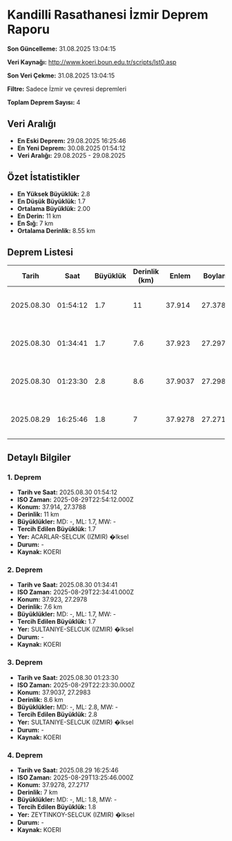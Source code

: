# Kandilli Rasathanesi İzmir Deprem Raporu

**Son Güncelleme:** 31.08.2025 13:04:15

**Veri Kaynağı:** http://www.koeri.boun.edu.tr/scripts/lst0.asp

**Son Veri Çekme:** 31.08.2025 13:04:15

**Filtre:** Sadece İzmir ve çevresi depremleri

**Toplam Deprem Sayısı:** 4

## Veri Aralığı

- **En Eski Deprem:** 29.08.2025 16:25:46
- **En Yeni Deprem:** 30.08.2025 01:54:12
- **Veri Aralığı:** 29.08.2025 - 29.08.2025

## Özet İstatistikler

- **En Yüksek Büyüklük:** 2.8
- **En Düşük Büyüklük:** 1.7
- **Ortalama Büyüklük:** 2.00
- **En Derin:** 11 km
- **En Sığ:** 7 km
- **Ortalama Derinlik:** 8.55 km

## Deprem Listesi

| Tarih | Saat | Büyüklük | Derinlik (km) | Enlem | Boylam | Konum | Durum |
|-------|------|----------|---------------|-------|--------|-------|-------|
| 2025.08.30 | 01:54:12 | 1.7 | 11 | 37.914 | 27.3788 | ACARLAR-SELCUK (IZMIR) �lksel | - |
| 2025.08.30 | 01:34:41 | 1.7 | 7.6 | 37.923 | 27.2978 | SULTANIYE-SELCUK (IZMIR) �lksel | - |
| 2025.08.30 | 01:23:30 | 2.8 | 8.6 | 37.9037 | 27.2983 | SULTANIYE-SELCUK (IZMIR) �lksel | - |
| 2025.08.29 | 16:25:46 | 1.8 | 7 | 37.9278 | 27.2717 | ZEYTINKOY-SELCUK (IZMIR) �lksel | - |

## Detaylı Bilgiler

### 1. Deprem

- **Tarih ve Saat:** 2025.08.30 01:54:12
- **ISO Zaman:** 2025-08-29T22:54:12.000Z
- **Konum:** 37.914, 27.3788
- **Derinlik:** 11 km
- **Büyüklükler:** MD: -, ML: 1.7, MW: -
- **Tercih Edilen Büyüklük:** 1.7
- **Yer:** ACARLAR-SELCUK (IZMIR) �lksel
- **Durum:** -
- **Kaynak:** KOERI

### 2. Deprem

- **Tarih ve Saat:** 2025.08.30 01:34:41
- **ISO Zaman:** 2025-08-29T22:34:41.000Z
- **Konum:** 37.923, 27.2978
- **Derinlik:** 7.6 km
- **Büyüklükler:** MD: -, ML: 1.7, MW: -
- **Tercih Edilen Büyüklük:** 1.7
- **Yer:** SULTANIYE-SELCUK (IZMIR) �lksel
- **Durum:** -
- **Kaynak:** KOERI

### 3. Deprem

- **Tarih ve Saat:** 2025.08.30 01:23:30
- **ISO Zaman:** 2025-08-29T22:23:30.000Z
- **Konum:** 37.9037, 27.2983
- **Derinlik:** 8.6 km
- **Büyüklükler:** MD: -, ML: 2.8, MW: -
- **Tercih Edilen Büyüklük:** 2.8
- **Yer:** SULTANIYE-SELCUK (IZMIR) �lksel
- **Durum:** -
- **Kaynak:** KOERI

### 4. Deprem

- **Tarih ve Saat:** 2025.08.29 16:25:46
- **ISO Zaman:** 2025-08-29T13:25:46.000Z
- **Konum:** 37.9278, 27.2717
- **Derinlik:** 7 km
- **Büyüklükler:** MD: -, ML: 1.8, MW: -
- **Tercih Edilen Büyüklük:** 1.8
- **Yer:** ZEYTINKOY-SELCUK (IZMIR) �lksel
- **Durum:** -
- **Kaynak:** KOERI

